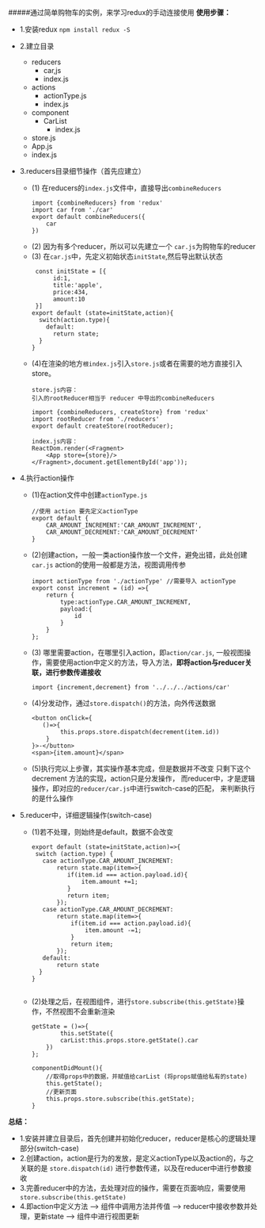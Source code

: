 #####通过简单购物车的实例，来学习redux的手动连接使用
**使用步骤：**
- 1.安装redux
   ```npm install redux -S```
- 2.建立目录
    - reducers 
        - car,js
        - index.js
    - actions
        - actionType.js
        - index.js
    - component
        - CarList
            - index.js
    - store.js
    - App.js
    - index.js
- 3.reducers目录细节操作（首先应建立）
    - (1) 在reducers的`index.js`文件中，直接导出`combineReducers`
       ```
       import {combineReducers} from 'redux'
       import car from './car'
       export default combineReducers({
           car
       })
       ```
    - (2) 因为有多个reducer，所以可以先建立一个 `car.js`为购物车的reducer
    - (3) 在`car.js`中，先定义初始状态`initState`,然后导出默认状态
      ```
       const initState = [{
            id:1,
            title:'apple',
            price:434,
            amount:10
       }]
      export default (state=initState,action){
        switch(action.type){
          default:
            return state;
        }
      }
      ```
    - (4)在渲染的地方`根index.js`引入`store.js`或者在需要的地方直接引入store。
       ```
       store.js内容：
       引入的rootReducer相当于 reducer 中导出的combineReducers

       import {combineReducers, createStore} from 'redux'
       import rootReducer from './reducers'
       export default createStore(rootReducer);
       
       index.js内容：
       ReactDom.render(<Fragment>
           <App store={store}/>
       </Fragment>,document.getElementById('app'));
       ```
       
- 4.执行action操作
    - (1)在action文件中创建`actionType.js`
        ```
        //使用 action 要先定义actionType
        export default {
            CAR_AMOUNT_INCREMENT:'CAR_AMOUNT_INCREMENT',
            CAR_AMOUNT_DECREMENT:'CAR_AMOUNT_DECREMENT'
        }
        ```
    - (2)创建action，一般一类action操作放一个文件，避免出错，此处创建`car.js`
        action的使用一般都是方法，视图调用传参
        ```
        import actionType from './actionType' //需要导入 actionType
        export const increment = (id) =>{
            return {
                type:actionType.CAR_AMOUNT_INCREMENT,
                payload:{
                    id
                }
            }
        };
        ```
    - (3) 哪里需要action，在哪里引入action，即`action/car.js`,
        一般视图操作，需要使用action中定义的方法，导入方法，**即将action与reducer关联，进行参数传递接收**
       ```
       import {increment,decrement} from '../../../actions/car'
      ```
    - (4)分发动作，通过`store.dispatch()`的方法，向外传送数据
        ```
        <button onClick={
           ()=>{
                this.props.store.dispatch(decrement(item.id))
            }
        }>-</button>
        <span>{item.amount}</span>
        ```
    - (5)执行完以上步骤，其实操作基本完成，但是数据并不改变
        只剩下这个decrement 方法的实现，action只是分发操作，
        而reducer中，才是逻辑操作，即对应的`reducer/car.js`中进行switch-case的匹配，
        来判断执行的是什么操作
- 5.reducer中，详细逻辑操作(switch-case)
    - (1)若不处理，则始终是default，数据不会改变
        ```
        export default (state=initState,action)=>{
         switch (action.type) {
           case actionType.CAR_AMOUNT_INCREMENT:
               return state.map(item=>{
                  if(item.id === action.payload.id){
                      item.amount +=1;
                  }
                  return item;
               });
           case actionType.CAR_AMOUNT_DECREMENT:
               return state.map(item=>{
                   if(item.id === action.payload.id){
                       item.amount -=1;
                   }
                   return item;
               });
           default:
               return state
          }
       }
     
    - (2)处理之后，在视图组件，进行`store.subscribe(this.getState)`操作，不然视图不会重新渲染
        ```
        getState = ()=>{
                this.setState({
                carList:this.props.store.getState().car
            })
        };
        
        componentDidMount(){
            //取得props中的数据，并赋值给carList (将props赋值给私有的state)
            this.getState();
            //更新页面
            this.props.store.subscribe(this.getState);
        }
        ```
 **总结：**
 - 1.安装并建立目录后，首先创建并初始化reducer，reducer是核心的逻辑处理部分(switch-case)
 - 2.创建action，action是行为的发放，是定义actionType以及action的，与之关联的是 `store.dispatch(id)` 进行参数传递，以及在reducer中进行参数接收
 - 3.完善reducer中的方法，去处理对应的操作，需要在页面响应，需要使用 `store.subscribe(this.getState)`
 - 4.即action中定义方法 --> 组件中调用方法并传值 --> reducer中接收参数并处理，更新state  --> 组件中进行视图更新     
 